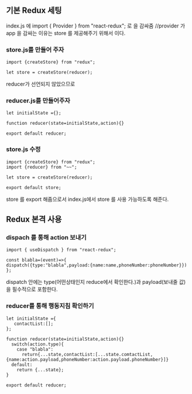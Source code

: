 ## 기본 Redux 세팅

index.js 에 import { Provider } from "react-redux";
<Provider store={store}> 로 <App/>을 감싸줌  //provider 가 app 을 감싸는 이유는 store 를 제공해주기 위해서 이다.
  
  
  ### store.js를 만들어 주자
  ```
  import {createStore} from "redux";
  
  let store = createStore(reducer);
  ```
  
  reducer가 선언되지 않았으므로
  
  
  
  ### reducer.js를 만들어주자
  ```
  let initialState ={};
  
  function reducer(state=initialState,action){}
  
  export default reducer;
  ```
  
  
  
  ### store.js 수정
  ```
  import {createStore} from "redux";
  import {reducer} from "~~";
  
  let store = createStore(reducer);
  
  export default store;
  ```
  store 를 export 해줌으로서 index.js에서 store 를 사용 가능하도록 해준다.
  
  
  ## Redux 본격 사용
  ### dispach 를 통해 action 보내기
  ```
  import { useDispatch } from "react-redux";
  
  const blabla=(event)=>{
  dispatch({type:"blabla",payload:{name:name,phoneNumber:phoneNumber}}) 
  };
  ```
  dispatch 안에는 type(어떤상태인지 reduce에서 확인한다.)과 payload(보내줄 값) 을 필수적으로 포함한다.
  
  
  ### reducer를 통해 행동지침 확인하기
  ```
  let initialState ={
     contactList:[];  
  };
  
  function reducer(state=initialState,action){}
    switch(action.type){
      case "blabla":
        return{...state,contactList:[...state.comtactList,{name:action.payload,phoneNumber:action.payload.phoneNumber}]}
    default:
      return {...state};
  }
  
  export default reducer;
  ```
  
  
  
  
  
  
  
